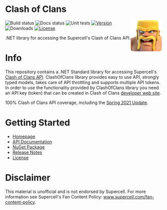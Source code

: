 # Clash of Clans
<img align="right" width="100px" src="https://github.com/tparviainen/clashofclans/raw/master/docfx/images/icon.png" />

![Build status](https://github.com/tparviainen/clashofclans/workflows/build/badge.svg)
![Docs status](https://github.com/tparviainen/clashofclans/workflows/docs/badge.svg)
![Unit tests](https://github.com/tparviainen/clashofclans/workflows/tests/badge.svg)
[![Version](https://img.shields.io/nuget/v/ClashOfClans.svg)](https://www.nuget.org/packages/ClashOfClans)
![Downloads](https://img.shields.io/nuget/dt/ClashOfClans.svg)
[![License](https://img.shields.io/github/license/tparviainen/clashofclans.svg)](https://github.com/tparviainen/clashofclans/blob/master/LICENSE)

.NET library for accessing the Supercell's Clash of Clans API.

# Info
This repository contains a .NET Standard library for accessing Supercell's [Clash of Clans API](https://developer.clashofclans.com/). ClashOfClans library provides easy to use API, strongly typed models, takes care of API throttling and supports multiple API tokens. In order to use the functionality provided by ClashOfClans library you need an API key (token) that can be created in Clash of Clans [developer web site](https://developer.clashofclans.com/).

100% Clash of Clans API coverage, including the [Spring 2021 Update](https://clashofclans.com/blog/release-notes/).

# Getting Started
- [Homepage](https://tparviainen.github.io/clashofclans/)
- [API Documentation](https://tparviainen.github.io/clashofclans/api/)
- [NuGet Package](https://www.nuget.org/packages/ClashOfClans)
- [Release Notes](https://github.com/tparviainen/clashofclans/releases)
- [License](https://github.com/tparviainen/clashofclans/blob/master/LICENSE)

# Disclaimer
This material is unofficial and is not endorsed by Supercell. For more information see Supercell's Fan Content Policy: www.supercell.com/fan-content-policy.
